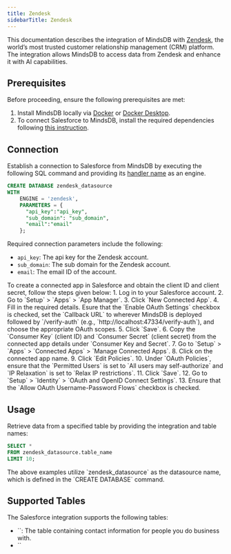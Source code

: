 ```yaml
---
title: Zendesk
sidebarTitle: Zendesk
---
```


This documentation describes the integration of MindsDB with [Zendesk](https://www.zendesk.com/), the world’s most trusted customer relationship management (CRM) platform.
The integration allows MindsDB to access data from Zendesk and enhance it with AI capabilities.

## Prerequisites

Before proceeding, ensure the following prerequisites are met:

1. Install MindsDB locally via [Docker](https://docs.mindsdb.com/setup/self-hosted/docker) or [Docker Desktop](https://docs.mindsdb.com/setup/self-hosted/docker-desktop).
2. To connect Salesforce to MindsDB, install the required dependencies following [this instruction](https://docs.mindsdb.com/setup/self-hosted/docker#install-dependencies).

## Connection

Establish a connection to Salesforce from MindsDB by executing the following SQL command and providing its [handler name](https://github.com/mindsdb/mindsdb/tree/main/mindsdb/integrations/handlers/zendesk_handler) as an engine.

```sql
CREATE DATABASE zendesk_datasource
WITH
    ENGINE = 'zendesk',
    PARAMETERS = {
      "api_key":"api_key",
      "sub_domain": "sub_domain",
      "email":"email"
    };
```

Required connection parameters include the following:

* `api_key`: The api key for the Zendesk account.
* `sub_domain`: The sub domain for the Zendesk account.
* `email`: The email ID of the account.

<Tip>
To create a connected app in Salesforce and obtain the client ID and client secret, follow the steps given below:
1. Log in to your Salesforce account.
2. Go to `Setup` > `Apps` > `App Manager`.
3. Click `New Connected App`.
4. Fill in the required details. Esure that the `Enable OAuth Settings` checkbox is checked, set the `Callback URL` to wherever MindsDB is deployed followed by `/verify-auth` (e.g., `http://localhost:47334/verify-auth`), and choose the appropriate OAuth scopes.
5. Click `Save`.
6. Copy the `Consumer Key` (client ID) and `Consumer Secret` (client secret) from the connected app details under `Consumer Key and Secret`.
7. Go to `Setup` > `Apps` > `Connected Apps` > `Manage Connected Apps`.
8. Click on the connected app name.
9. Click `Edit Policies`.
10. Under `OAuth Policies`, ensure that the `Permitted Users` is set to `All users may self-authorize` and `IP Relaxation` is set to `Relax IP restrictions`.
11. Click `Save`.
12. Go to `Setup` > `Identity` > `OAuth and OpenID Connect Settings`.
13. Ensure that the `Allow OAuth Username-Password Flows` checkbox is checked.
</Tip>

## Usage

Retrieve data from a specified table by providing the integration and table names:

```sql
SELECT *
FROM zendesk_datasource.table_name
LIMIT 10;
```

<Note>
The above examples utilize `zendesk_datasource` as the datasource name, which is defined in the `CREATE DATABASE` command.
</Note>

## Supported Tables

The Salesforce integration supports the following tables:

* ``: The table containing contact information for people you do business with.
* ``